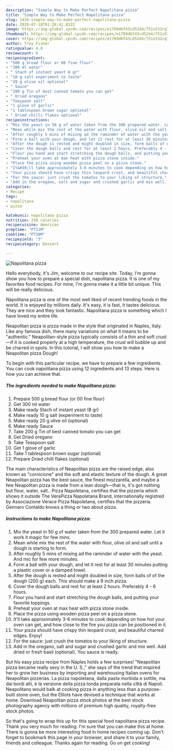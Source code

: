 ```yaml
---
description: "Simple Way to Make Perfect Napolitana pizza"
title: "Simple Way to Make Perfect Napolitana pizza"
slug: 1434-simple-way-to-make-perfect-napolitana-pizza
date: 2020-07-18T01:26:41.832Z
image: https://img-global.cpcdn.com/recipes/e1789d6f43cd52d4/751x532cq70/napolitana-pizza-recipe-main-photo.jpg
thumbnail: https://img-global.cpcdn.com/recipes/e1789d6f43cd52d4/751x532cq70/napolitana-pizza-recipe-main-photo.jpg
cover: https://img-global.cpcdn.com/recipes/e1789d6f43cd52d4/751x532cq70/napolitana-pizza-recipe-main-photo.jpg
author: Troy Fisher
ratingvalue: 4.8
reviewcount: 6
recipeingredient:
- "500 g bread flour or 00 fine flour"
- "300 ml water"
- " Stach of instant yeast 8 gr"
- "10 g salt experiment to taste"
- "20 g olive oil optional"
- " Sauce"
- "200 g Tin of best canned tomato you can get"
- " Dried oregano"
- "Teaspoon salt"
- "1 glove of garlic"
- "1 tablespoon brown sugar optional"
- " Dried chilli flakes optional"
recipeinstructions:
- "Mix the yeast in 50 g of water taken from the 300 prepared water. Let it work it magic for few mins."
- "Mean while mix the rest of the water with flour, olive oil and salt until a dough is starting to form."
- "After roughly 5 mins of mixing ad the raminder of water with the yeast. And mic for few more minutes."
- "Form a ball with your dough, and let it rest for at least 30 minutes putting a plastic cover or a damped towel."
- "After the dough is rested and might doubled in size, form balls of of the dough (200 g) each. This should make a 9 inch pizza."
- "Cover the dough balls and rest for at least 2 hours. Preferably 4 - 6 hours."
- "Flour you hand and start stretching the dough balls, and putting your favorite toppings."
- "Preheat your oven at max heat with pizza stone inside."
- "Place the pizza using wooden pizza peel on a pizza stone."
- "It&#39;ll take approximately 3-6 minutes to cook depending on how hot your oven can get, and how close to the fire you pizza can be positioned in it."
- "Your pizza should have crispy thin leopard crust, and beautiful charred edges. Enjoy!"
- "For the sauce: just crush the tomatos to your liking of structure."
- "Add in the oregano, salt and sugar and crushed garlic and mix well. Add dried or fresh basil (optional). You sauce is ready."
categories:
- Recipe
tags:
- napolitana
- pizza

katakunci: napolitana pizza 
nutrition: 258 calories
recipecuisine: American
preptime: "PT11M"
cooktime: "PT38M"
recipeyield: "3"
recipecategory: Dessert

---
```



![Napolitana pizza](https://img-global.cpcdn.com/recipes/e1789d6f43cd52d4/751x532cq70/napolitana-pizza-recipe-main-photo.jpg)

Hello everybody, it's Jim, welcome to our recipe site. Today, I'm gonna show you how to prepare a special dish, napolitana pizza. It is one of my favorites food recipes. For mine, I'm gonna make it a little bit unique. This will be really delicious.

Napolitana pizza is one of the most well liked of recent trending foods in the world. It is enjoyed by millions daily. It's easy, it is fast, it tastes delicious. They are nice and they look fantastic. Napolitana pizza is something which I have loved my entire life.

Neapolitan pizza is pizza made in the style that originated in Naples, Italy. Like any famous dish, there many variations on what it means to be &#34;authentic.&#34; Neapolitan-style pizza typically consists of a thin and soft crust—if it is cooked properly at a high temperature, the crust will bubble up and be charred in spots. In this tutorial, I will show you how to make a Neapolitan pizza Dough!


To begin with this particular recipe, we have to prepare a few ingredients. You can cook napolitana pizza using 12 ingredients and 13 steps. Here is how you can achieve that.

<!--inarticleads1-->

##### The ingredients needed to make Napolitana pizza:

1. Prepare 500 g bread flour (or 00 fine flour)
1. Get 300 ml water
1. Make ready  Stach of instant yeast (8 gr)
1. Make ready 10 g salt (experiment to taste)
1. Make ready 20 g olive oil (optional)
1. Make ready  Sauce
1. Take 200 g Tin of best canned tomato you can get
1. Get  Dried oregano
1. Take Teaspoon salt
1. Get 1 glove of garlic
1. Take 1 tablespoon brown sugar (optional)
1. Prepare  Dried chilli flakes (optional)


The main characteristics of Neapolitan pizza are the raised edge, also known as &#34;cornicione&#34; and the soft and elastic texture of the dough. A great Neapolitan pizza has the best sauce, the finest mozzarella, and maybe a few Neapolitan pizza is made from a lean dough—that is, it&#39;s got nothing but flour, water, salt.. Pizza Napoletana, certifies that the pizzeria which shows it outside The VeraPizza Napoletana Brand, internationally registred by Associazione Verace Pizza Napoletana, certifies that the pizzeria. Gennaro Contaldo knows a thing or two about pizza. 

<!--inarticleads2-->

##### Instructions to make Napolitana pizza:

1. Mix the yeast in 50 g of water taken from the 300 prepared water. Let it work it magic for few mins.
1. Mean while mix the rest of the water with flour, olive oil and salt until a dough is starting to form.
1. After roughly 5 mins of mixing ad the raminder of water with the yeast. And mic for few more minutes.
1. Form a ball with your dough, and let it rest for at least 30 minutes putting a plastic cover or a damped towel.
1. After the dough is rested and might doubled in size, form balls of of the dough (200 g) each. This should make a 9 inch pizza.
1. Cover the dough balls and rest for at least 2 hours. Preferably 4 - 6 hours.
1. Flour you hand and start stretching the dough balls, and putting your favorite toppings.
1. Preheat your oven at max heat with pizza stone inside.
1. Place the pizza using wooden pizza peel on a pizza stone.
1. It&#39;ll take approximately 3-6 minutes to cook depending on how hot your oven can get, and how close to the fire you pizza can be positioned in it.
1. Your pizza should have crispy thin leopard crust, and beautiful charred edges. Enjoy!
1. For the sauce: just crush the tomatos to your liking of structure.
1. Add in the oregano, salt and sugar and crushed garlic and mix well. Add dried or fresh basil (optional). You sauce is ready.


But his easy pizza recipe from Naples holds a few surprises! &#34;Neapolitan pizza became really sexy in the U. S.,&#34; she says of the trend that inspired her to grow her business by importing and warehousing Italian ovens for Neapolitan pizzerias. La pizza napoletana, dalla pasta morbida e sottile, ma dai bordi alti, è la versione della pizza tonda preparata nella città di Napoli. Neapolitans would balk at cooking pizza in anything less than a purpose-built stone oven, but the Elliots have devised a technique that works at home. Download Neapolitan pizza stock photos at the best stock photography agency with millions of premium high quality, royalty-free stock photos. 

So that's going to wrap this up for this special food napolitana pizza recipe. Thank you very much for reading. I'm sure that you can make this at home. There is gonna be more interesting food in home recipes coming up. Don't forget to bookmark this page in your browser, and share it to your family, friends and colleague. Thanks again for reading. Go on get cooking!
